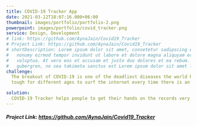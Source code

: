 ```yaml
---
title: COVID-19 Tracker App
date: 2021-03-12T18:07:16.000+06:00
thumbnail: images/portfolio/portfolio-2.png
powerpoint: images/portfolio/covid_tracker.png
service: Design, Development
# link: https://github.com/AynaJain/Covid19_Tracker
# Project Link: https://github.com/AynaJain/Covid19_Tracker
# shortDescription: Lorem ipsum dolor sit amet, consetetur sadipscing elitr, sed diam
#   nonumy eirmod tempor invidunt ut labore et dolore magna aliquyam erat, sed diam
#   voluptua. At vero eos et accusam et justo duo dolores et ea rebum. Stet clita kasd
#   gubergren, no sea takimata sanctus est Lorem ipsum dolor sit amet lorem ipsum dolor.
challenge:
  The breakout of COVID-19 is one of the deadliest diseases the world has ever seen, as you are well aware. Therefore, it becomes 
  tough for different ages to surf the internet every time there is an increment or decrement in the number of COVID cases.

solution: 
  COVID-19 Tracker helps people to get their hands on the records very quickly as this app provides reeal-time updates on the number of increasing or decreasing cases along with the number of active cases and number of deaths in particular state of India.
---
```

##### Project Link: https://github.com/AynaJain/Covid19_Tracker
